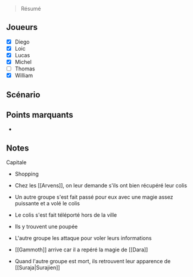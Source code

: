 > Résumé

## Joueurs

- [x] Diego
- [x] Loic
- [x] Lucas
- [x] Michel
- [ ] Thomas
- [x] William

## Scénario


## Points marquants

- 

## Notes

Capitale
- Shopping 
- Chez les [[Arvens]], on leur demande s'ils ont bien récupéré leur colis
- Un autre groupe s'est fait passé pour eux avec une magie assez puissante et a volé le colis
- Le colis s'est fait téléporté hors de la ville

- Ils y trouvent une poupée 
- L'autre groupe les attaque pour voler leurs informations
- [[Gammoth]] arrive car il a repéré la magie de [[Dara]]

- Quand l'autre groupe est mort, ils retrouvent leur apparence de [[Suraja|Surajien]]


